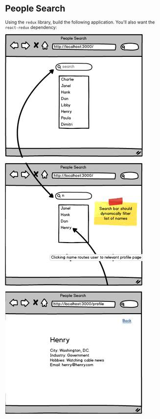 # People Search

Using the `redux` library, build the following application. You'll also want the `react-redux` dependency:

![people search wire diagram set](./img/people_search-wire_diagram_1.png)

![people search wire diagram set](./img/people_search-wire_diagram_2.png)

![people search wire diagram set](./img/people_search-wire_diagram_3.png)

